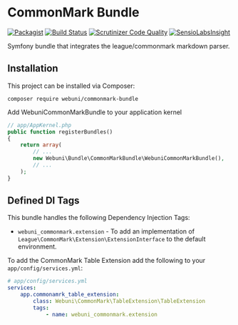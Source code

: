 CommonMark Bundle
=================

[![Packagist](https://img.shields.io/packagist/v/webuni/commonmark-bundle.svg?style=flat-square)](https://packagist.org/packages/webuni/commonmark-bundle)
[![Build Status](https://img.shields.io/travis/webuni/commonmark-bundle.svg?style=flat-square)](https://travis-ci.org/webuni/commonmark-bundle)
[![Scrutinizer Code Quality](https://img.shields.io/scrutinizer/g/webuni/commonmark-bundle.svg?style=flat-square)](https://scrutinizer-ci.com/g/webuni/commonmark-bundle)
[![SensioLabsInsight](https://img.shields.io/sensiolabs/i/29bd3e8e-1b60-4ad5-aa6a-e04efb41e9e2.svg?style=flat-square)](https://insight.sensiolabs.com/projects/29bd3e8e-1b60-4ad5-aa6a-e04efb41e9e2)

Symfony bundle that integrates the league/commonmark markdown parser.

Installation
------------

This project can be installed via Composer:

    composer require webuni/commonmark-bundle

Add WebuniCommonMarkBundle to your application kernel

```php
// app/AppKernel.php
public function registerBundles()
{
    return array(
        // ...
        new Webuni\Bundle\CommonMarkBundle\WebuniCommonMarkBundle(),
        // ...
    );
}
```

Defined DI Tags
---------------

This bundle handles the following Dependency Injection Tags:

- `webuni_commonmark.extension` - To add an implementation of `League\CommonMark\Extension\ExtensionInterface` to the default environment.

To add the CommonMark Table Extension add the following to your `app/config/services.yml`:

```yaml
# app/config/services.yml
services:
    app.commonamrk_table_extension:
        class: Webuni\CommonMark\TableExtension\TableExtension
        tags:
            - name: webuni_commonmark.extension
```
